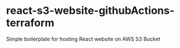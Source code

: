 # react-s3-website-githubActions-terraform
Simple boilerplate for hosting React website on AWS S3 Bucket
